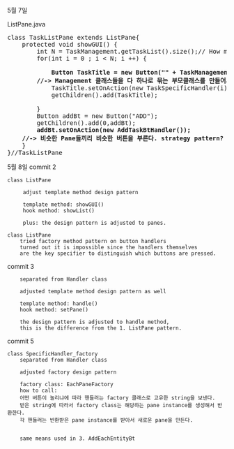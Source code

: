 5월 7일

ListPane.java
<pre>
class TaskListPane extends ListPane{
	protected void showGUI() {
		int N = TaskManagement.getTaskList().size();// How many Tasks
		for(int i = 0 ; i < N; i ++) {

			<b>Button TaskTitle = new Button("" + TaskManagement.getTaskList().get(i).getTitle() );
        //-> Management 클래스들을 다 하나로 묶는 부모클래스를 만들어서 strategy 패턴?</b>
			TaskTitle.setOnAction(new TaskSpecificHandler(i));
			getChildren().add(TaskTitle);

		}
		Button addBt = new Button("ADD");
		getChildren().add(0,addBt);
		<b>addBt.setOnAction(new AddTaskBtHandler());
    //-> 비슷한 Pane들끼리 비슷한 버튼을 부른다. strategy pattern?</b>
	}
}//TaskListPane
</pre>

5월 8일
commit 2
```
class ListPane

	 adjust template method design pattern

	 template method: showGUI()
	 hook method: showList()

	 plus: the design pattern is adjusted to panes.
```

```
class ListPane
	tried factory method pattern on button handlers
	turned out it is impossible since the handlers themselves
	are the key specifier to distinguish which buttons are pressed.
```
commit 3
```class AddEachEntityBt
	separated from Handler class

	adjusted template method design pattern as well

	template method: handle()
	hook method: setPane()

	the design pattern is adjusted to handle method,
	this is the difference from the 1. ListPane pattern.
```
commit 5
```
class SpecificHandler_factory
	separated from Handler class

	adjusted factory design pattern

	factory class: EachPaneFactory
	how to call:
	어떤 버튼이 눌리냐에 따라 핸들러는 factory 클래스로 고유한 string을 보낸다.
	받은 string에 따라서 factory class는 해당하는 pane instance를 생성해서 반환한다.
	각 핸들러는 반환받은 pane instance를 받아서 새로운 pane을 만든다.


	same means used in 3. AddEachEntityBt
```
